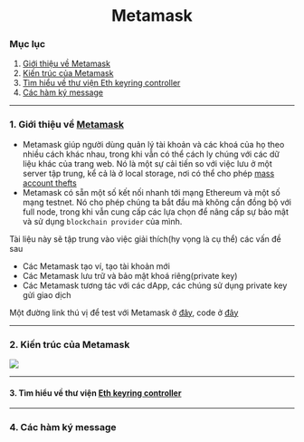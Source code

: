 <h1 align="center">
  Metamask
</h1>

### Mục lục

1. [Giới thiệu về Metamask](#section1)
2. [Kiến trúc của Metamask](#section2)
3. [Tìm hiểu về thư viện Eth keyring controller](#section3)
4. [Các hàm ký message](#section4)

---

### 1. Giới thiệu về [Metamask](https://docs.metamask.io/guide/)<a name="section1"></a>

- Metamask giúp người dùng quản lý tài khoản và các khoá của họ theo nhiều cách khác nhau, trong khi vẫn có thể cách ly chúng với các dữ liệu khác của trang web. Nó là một sự cải tiến so với việc lưu ở một server tập trung, kể cả là ở local storage, nơi có thể cho phép [mass account thefts](https://www.ccn.com/cryptocurrency-exchange-etherdelta-hacked-in-dns-hijacking-scheme/)
- Metamask có sẵn một số kết nối nhanh tới mạng Ethereum và một số mạng testnet. Nó cho phép chúng ta bắt đầu mà không cần đồng bộ với full node, trong khi vẫn cung cấp các lựa chọn để nâng cấp sự bảo mật và sử dụng `blockchain provider` của mình.

Tài liệu này sẽ tập trung vào việc giải thích(hy vọng là cụ thể) các vấn đề sau

- Các Metamask tạo ví, tạo tài khoản mới
- Các Metamask lưu trữ và bảo mật khoá riêng(private key)
- Các Metamask tương tác với các dApp, các chúng sử dụng private key gửi giao dịch

Một đường link thú vị để test với Metamask ở [đây](https://metamask.github.io/test-dapp/), code ở [đây](https://github.com/metamask/test-dapp)

---

### 2. Kiến trúc của Metamask <a name="section2"></a>

<image src="./architecture.png" />

---

#### 3. Tìm hiểu về thư viện [Eth keyring controller](https://www.npmjs.com/package/eth-keyring-controller) <a name="section3"></a>

---

### 4. Các hàm ký message <a name="section4"></a>
